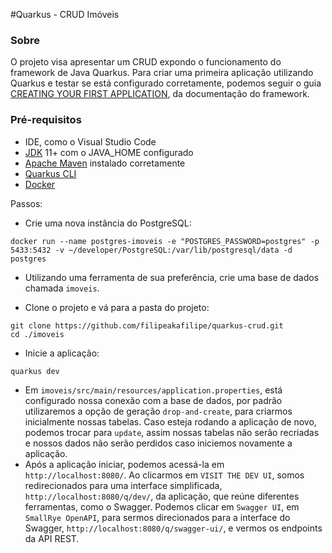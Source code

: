 #Quarkus - CRUD Imóveis

### Sobre
O projeto visa apresentar um CRUD expondo o funcionamento do framework de Java Quarkus.
Para criar uma primeira aplicação utilizando Quarkus e testar se está configurado corretamente, podemos seguir o guia [CREATING YOUR FIRST APPLICATION](https://quarkus.io/guides/getting-started), da documentação do framework.

### Pré-requisitos
* IDE, como o Visual Studio Code
* [JDK](https://www.oracle.com/java/technologies/downloads/) 11+ com o JAVA_HOME configurado
* [Apache Maven](https://maven.apache.org/download.cgi) instalado corretamente
* [Quarkus CLI](https://quarkus.io/guides/cli-tooling)
* [Docker](https://www.docker.com/products/docker-desktop/)

Passos:
* Crie uma nova instância do PostgreSQL:
```
docker run --name postgres-imoveis -e "POSTGRES_PASSWORD=postgres" -p 5433:5432 -v ~/developer/PostgreSQL:/var/lib/postgresql/data -d postgres
```
* Utilizando uma ferramenta de sua preferência, crie uma base de dados chamada `imoveis`.

* Clone o projeto e vá para a pasta do projeto:
```
git clone https://github.com/filipeakafilipe/quarkus-crud.git
cd ./imoveis
```
* Inicie a aplicação:
```
quarkus dev
```
* Em `imoveis/src/main/resources/application.properties`, está configurado nossa conexão com a base de dados, por padrão utilizaremos a opção de geração `drop-and-create`, para criarmos inicialmente nossas tabelas. Caso esteja rodando a aplicação de novo, podemos trocar para `update`, assim nossas tabelas não serão recriadas e nossos dados não serão perdidos caso iniciemos novamente a aplicação.
* Após a aplicação iniciar, podemos acessá-la em `http://localhost:8080/`. Ao clicarmos em `VISIT THE DEV UI`, somos redirecionados para uma interface simplificada, `http://localhost:8080/q/dev/`, da aplicação, que reúne diferentes ferramentas, como o Swagger. Podemos clicar em `Swagger UI`, em `SmallRye OpenAPI`, para sermos direcionados para a interface do Swagger, `http://localhost:8080/q/swagger-ui/`, e vermos os endpoints da API REST.
